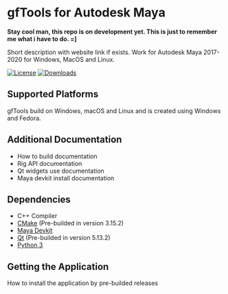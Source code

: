 <!-- https://medium.com/better-programming/add-badges-to-a-github-repository-716d2988dc6a -->
gfTools for Autodesk Maya
=========================
**Stay cool man, this repo is on development yet. This is just to remember me what i have to do. =]**

Short description with website link if exists. Work for Autodesk Maya 2017-2020 for Windows, MacOS and Linux.

[![License](https://img.shields.io/github/license/giuliano-franca/gfTools?color=blue&label=license&style=for-the-badge)](LICENSE.txt)
[![Downloads](https://img.shields.io/github/downloads/giuliano-franca/gfTools/total?style=for-the-badge)](https://github.com/giuliano-franca/gfTools/releases)
<!-- Add Releases badge -->

<!-- Build Status
------------ -->

Supported Platforms
-------------------
gfTools build on Windows, macOS and Linux and is created using Windows and Fedora.

Additional Documentation
------------------------
* How to build documentation
* Rig API documentation
* Qt widgets use documentation
* Maya devkit install documentation

Dependencies
------------
* C++ Compiler
* [CMake](https://cmake.org/download/) (Pre-builded in version 3.15.2)
* [Maya Devkit](https://www.autodesk.com/developer-network/platform-technologies/maya)
* [Qt](https://download.qt.io/official_releases/qt/) (Pre-builded in version 5.13.2)
* [Python 3](https://www.python.org/downloads/)

Getting the Application
-----------------------
How to install the application by pre-builded releases

<!-- **Edit a file, create a new file, and clone from Bitbucket in under 2 minutes**

When you're done, you can delete the content in this README and update the file with details for others getting started with your repository.

*We recommend that you open this README in another tab as you perform the tasks below. You can [watch our video](https://youtu.be/0ocf7u76WSo) for a full demo of all the steps in this tutorial. Open the video in a new tab to avoid leaving Bitbucket.*

---

## Edit a file

You’ll start by editing this README file to learn how to edit a file in Bitbucket.

1. Click **Source** on the left side.
2. Click the README.md link from the list of files.
3. Click the **Edit** button.
4. Delete the following text: *Delete this line to make a change to the README from Bitbucket.*
5. After making your change, click **Commit** and then **Commit** again in the dialog. The commit page will open and you’ll see the change you just made.
6. Go back to the **Source** page.

---

## Create a file

Next, you’ll add a new file to this repository.

1. Click the **New file** button at the top of the **Source** page.
2. Give the file a filename of **contributors.txt**.
3. Enter your name in the empty file space.
4. Click **Commit** and then **Commit** again in the dialog.
5. Go back to the **Source** page.

Before you move on, go ahead and explore the repository. You've already seen the **Source** page, but check out the **Commits**, **Branches**, and **Settings** pages.

---

## Clone a repository

Use these steps to clone from SourceTree, our client for using the repository command-line free. Cloning allows you to work on your files locally. If you don't yet have SourceTree, [download and install first](https://www.sourcetreeapp.com/). If you prefer to clone from the command line, see [Clone a repository](https://confluence.atlassian.com/x/4whODQ).

1. You’ll see the clone button under the **Source** heading. Click that button.
2. Now click **Check out in SourceTree**. You may need to create a SourceTree account or log in.
3. When you see the **Clone New** dialog in SourceTree, update the destination path and name if you’d like to and then click **Clone**.
4. Open the directory you just created to see your repository’s files.

Now that you're more familiar with your Bitbucket repository, go ahead and add a new file locally. You can [push your change back to Bitbucket with SourceTree](https://confluence.atlassian.com/x/iqyBMg), or you can [add, commit,](https://confluence.atlassian.com/x/8QhODQ) and [push from the command line](https://confluence.atlassian.com/x/NQ0zDQ).

---

## Todo

- How to use the nodes.
- How to build the nodes.
- Create another doc describing all the nodes.
- List all requirements and limits. -->